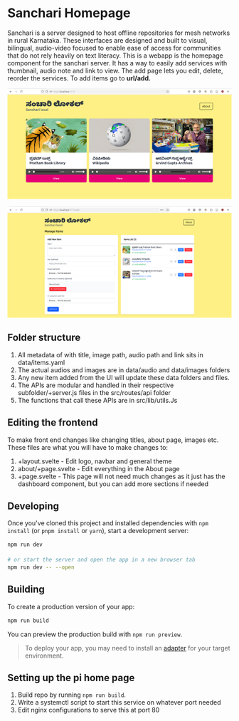 # Sanchari Homepage

Sanchari is a server designed to host offline repositories for mesh networks in rural Karnataka. These interfaces are designed and built to visual, bilingual, audio-video focused to enable ease of access for communities that do not rely heavily on text literacy. This is a webapp is the homepage component for the sanchari server. It has a way to easily add services with thumbnail, audio note and link to view. The add page lets you edit, delete, reorder the services. To add items go to **url/add.**

![](static/readme1.png)

![](static/readme2.png)

## Folder structure

1.  All metadata of with title, image path, audio path and link sits in data/items.yaml
2.  The actual audios and images are in data/audio and data/images folders
3.  Any new item added from the UI will update these data folders and files.
4.  The APIs are modular and handled in their respective subfolder/+server.js files in the src/routes/api folder
5.  The functions that call these APIs are in src/lib/utils.Js

## Editing the frontend

To make front end changes like changing titles, about page, images etc. These files are what you will have to make changes to:

1.  +layout.svelte - Edit logo, navbar and general theme
2.  about/+page.svelte - Edit everything in the About page
3.  +page.svelte - This page will not need much changes as it just has the dashboard component, but you can add more sections if needed

## Developing

Once you've cloned this project and installed dependencies with `npm install` (or `pnpm install` or `yarn`), start a development server:

``` bash
npm run dev

# or start the server and open the app in a new browser tab
npm run dev -- --open
```

## Building

To create a production version of your app:

``` bash
npm run build
```

You can preview the production build with `npm run preview`.

> To deploy your app, you may need to install an [adapter](https://svelte.dev/docs/kit/adapters) for your target environment.

## Setting up the pi home page

1.  Build repo by running `npm run build`.
2.  Write a systemctl script to start this service on whatever port needed
3.  Edit nginx configurations to serve this at port 80
